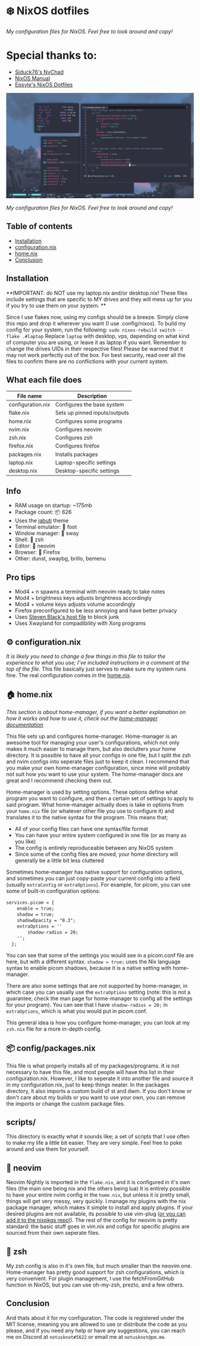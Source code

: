 # ❄️ NixOS dotfiles

*My configuration files for NixOS. Feel free to look around and copy!* 

# Special thanks to:
- [Siduck76's NvChad](https://github.com/siduck76/nvchad/)
- [NixOS Manual](https://nixos.org/manual/nixos/stable/)
- [Epsyle's NixOS Dotfiles](https://github.com/epsyle/snowflake/)

![Screenshot of my desktop](config/pics/screenshot.png)

*My configuration files for NixOS. Feel free to look around and copy!* 

## Table of contents

- [Installation](#installation)
- [configuration.nix](#configuration.nix)
- [home.nix](#home.nix)
- [Conclusion](#conclusion)

## Installation

**IMPORTANT: do NOT use my laptop.nix and/or desktop.nix! These files include settings that are specific to MY drives and they will mess up for you if you try to use them on your system. **

Since I use flakes now, using my configs should be a breeze. Simply clone this repo and drop it wherever you want (I use .config/nixos). 
To build my config for your system, run the following: ```sudo nixos-rebuild switch --flake .#laptop```
Replace `laptop` with desktop, vps, depending on what kind of computer you are using, or leave it as laptop if you want. 
Remember to change the drives UIDs in their respective files!
Please be warned that it may not work perfectly out of the box.
For best security, read over all the files to confirm there are no conflictions with your current system. 

## What each file does
| File name        | Description                   |
| ---------------- | ------------------------------|
| configuration.nix| Configures the base system    |
| flake.nix        | Sets up pinned inputs/outputs |
| home.nix         | Configures some programs      |
| nvim.nix         | Configures neovim             | 
| zsh.nix          | Configures zsh                |
| firefox.nix      | Configures firefox            |
| packages.nix     | Installs packages             |
| laptop.nix       | Laptop-specific settings      |
| desktop.nix      | Desktop-specific settings     |

## Info
- RAM usage on startup: ~175mb
- Package count: :package: 626
- Uses the [jabuti](https://github.com/jabuti-theme) theme
- Terminal emulator: :foot: foot
- Window manager: :herb: sway
- Shell: :shell: zsh
- Editor: :pencil: neovim
- Browser: :fox_face: Firefox
- Other: dunst, swaybg, brillo, bemenu

## Pro tips
- Mod4 + n spawns a terminal with neovim ready to take notes
- Mod4 + brightness keys adjusts brightness accordingly
- Mod4 + volume keys adjusts volume accordingly
- Firefox preconfigured to be less annoying and have better privacy
- Uses [Steven Black's host file](https://github.com/stevenblack/hosts) to block junk
- Uses Xwayland for compadibility with Xorg programs

## ⚙️ configuration.nix
*It is likely you need to change a few things in this file to tailor the experience to what you use; I've included instructions in a comment at the top of the file.*
This file basically just serves to make sure my system runs fine. The real configuration comes in the [home.nix](#home.nix).

## 🏠 home.nix

*This section is about home-manager, if you want a better explanation on how it works and how to use it, check out the [home-manager documentation](https://github.com/nix-community/home-manager#usage)*

This file sets up and configures home-manager. Home-manager is an awesome tool for managing your user's configurations, which not only makes it much easier to manage them, but also declutters your home directory. It is possible to have all your configs in one file, but I split the zsh and nvim configs into seperate files just to keep it clean.
I recommend that you make your own home-manager configuration, since mine will probably not suit how you want to use your system. The home-manager docs are great and I recommend checking them out.

Home-manager is used by setting options. These options define what program you want to configure, and then a certain set of settings to apply to said program. What home-manager actually does is take in options from your `home.nix` file (or whatever other file you use to configure it) and translates it to the native syntax for the program. This means that;
- All of your config files can have one syntax/file format
- You can have your entire system configured in one file (or as many as you like)
- The config is entirely reproduceable between any NixOS system
- Since some of the config files are moved, your home directory will generally be a little bit less cluttered

Sometimes home-manager has native support for configuration options, and sometimes you can just copy-paste your current config into a field (usually `extraConfig` or `extraOptions`). For example, for picom, you can use some of built-in configuration options: 
```  
services.picom = {
    enable = true;
    shadow = true;
    shadowOpacity = "0.3";
    extraOptions = ''
        shadow-radius = 20;
    '';
  };
  ```
  You can see that some of the settings you would see in a picom.conf file are here, but with a different syntax. `shadow = true;` uses the Nix language syntax to enable picom shadows, because it is a native setting with home-manager. 
  
  There are also some settings that are not supported by home-manager, in which case you can usually use the `extraOptions` setting (note: this is not a guarantee; check the man page for home-manager to config all the settings for your program). You can see that I have `shadow-radius = 20;` in `extraOptions`, which is what you would put in picom.conf.
  
  This general idea is how you configure home-manager, you can look at my `zsh.nix` file for a more in-depth config. 

## 📦 config/packages.nix

This file is what properly installs all of my packages/programs. It is not necessary to have this file, and most people will have this list in their configuration.nix. However, I like to seperate it into another file and source it in my configuration.nix, just to keep things neater. In the packages directory, it also imports a custom build of st and dwm. If you don't know or don't care about my builds or you want to use your own, you can remove the imports or change the custom package files.

## scripts/

This directory is exactly what it sounds like; a set of scripts that I use often to make my life a little bit easier. They are very simple. Feel free to poke around and use them for yourself.

## 📝 neovim 
Neovim Nightly is imported in the `flake.nix`, and it is configured in it's own files (the main one being nix and the others being lua)
It is entirely possible to have your entire nvim config in the `home.nix`, but unless it is pretty small, things will get very messy, very quickly. I manage my plugins with the nix package manager, which makes it simple to install and apply plugins. If your desired plugins are not available, its possible to use vim-plug ([or you can add it to the nixpkgs repo!](https://github.com/NixOS/nixpkgs/blob/master/doc/languages-frameworks/vim.section.md)). The rest of the config for neovim is pretty standard: the basic stuff goes in vim.nix and cofigs for specific plugins are sourced from their own seperate files.

## 🐚 zsh

My zsh config is also in it's own file, but much smaller than the neovim one. Home-manager has pretty good support for zsh configurations, which is very convenient. For plugin management, I use the fetchFromGitHub function in NixOS, but you can use oh-my-zsh, prezto, and a few others.

## Conclusion
And thats about it for my configuration. The code is registered under the MIT license, meaning you are allowed to use or distribute the code as you please, and if you need any help or have any suggestions, you can reach me on Discord at `notusknot#5622` or email me at `notusknot@pm.me`.
